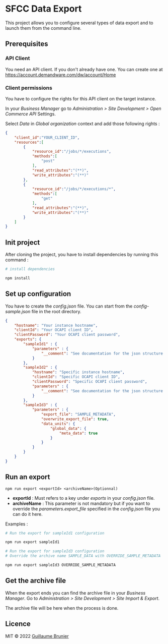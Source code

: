# SFCC Data Export

This project allows you to configure several types of data export and to launch them from the command line.

## Prerequisites
### API Client

You need an API client. If you don't already have one. You can create one at https://account.demandware.com/dw/account/Home

### Client permissions

You have to configure the rights for this API client on the target instance.

In your *Business Manager* go to *Administration > Site Development > Open Commerce API* Settings.

Select *Data* in *Global organization* context and add those following rights :

```json
{
    "client_id":"YOUR_CLIENT_ID",
    "resources":[
        {
            "resource_id":"/jobs/*/executions",
            "methods":[
                "post"
            ],
            "read_attributes":"(**)",
            "write_attributes":"(**)"
        },
        {
            "resource_id":"/jobs/*/executions/*",
            "methods":[
                "get"
            ],
            "read_attributes":"(**)",
            "write_attributes":"(**)"
        }
    ]
}
```

## Init project
After cloning the project, you have to install dependencies by running this command :

```bash
# install dependencies

npm install
```
## Set up configuration

You have to create the *config.json* file. You can start from the *config-sample.json* file in the root directory.

```json
{
    "hostname": "Your instance hostname",
    "clientId": "Your OCAPI client ID",
    "clientPassword": "Your OCAPI client password",
    "exports": {
        "sampleId1" : {
            "parameters" : {
                "__comment": "See documentation for the json structure : https://documentation.b2c.commercecloud.salesforce.com/DOC3/topic/com.demandware.dochelp/OCAPI/current/usage/DataAPIDocuments.html"
            }
        },
        "sampleId2" : {
            "hostname": "Specific instance hostname",
            "clientId": "Specific OCAPI client ID",
            "clientPassword": "Specific OCAPI client password",
            "parameters" : {
                "__comment": "See documentation for the json structure : https://documentation.b2c.commercecloud.salesforce.com/DOC3/topic/com.demandware.dochelp/OCAPI/current/usage/DataAPIDocuments.html"
            }
        },
        "sampleId3" : {
            "parameters" : {
                "export_file": "SAMPLE_METADATA",
                "overwrite_export_file": true,
                "data_units": {
                    "global_data": {
                        "meta_data": true
                    }
                }
            }
        }
    }
}
```

## Run an export

```
npm run export <exportId> <archiveName>(Optionnal)
```
* **exportId** : Must refers to a key under *exports* in your *config.json* file.
* **archiveName** : This parameter is not mandatory but if you want to override the *parameters.export_file* specified in the *config.json* file you can do it here.

Examples :
```bash
# Run the export for sampleId1 configuration

npm run export sampleId1
```

```bash
# Run the export for sampleId3 configuration
# Override the archive name SAMPLE_DATA with OVERRIDE_SAMPLE_METADATA

npm run export sampleId3 OVERRIDE_SAMPLE_METADATA
```

## Get the archive file

When the export ends you can find the archive file in your *Business Manager*.
Go to *Administration > Site Development > Site Import & Export*.

The archive file will be here when the process is done.

## Licence

MIT © 2022 [Guillaume Brunier](https://github.com/guillaumebrunier)